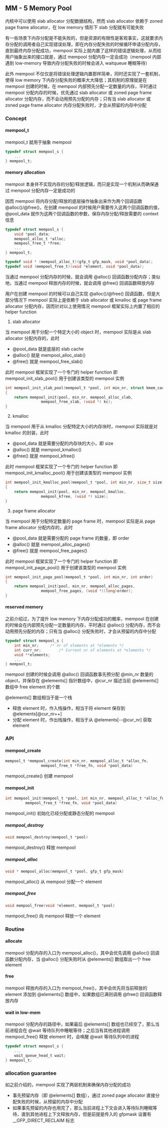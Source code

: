 ## MM - 5 Memory Pool

内核中可以使用 slab allocator 分配数据结构，然而 slab allocator 依赖于 zoned page frame allocator，在 low memory 情形下 slab 分配就有可能失败

有一些场景下内存分配是不能失败的，但是资源的有限性是客观事实，这就要求内存分配的调用者自己实现错误处理，即在内存分配失败的时候循环申请分配内存，直到最终内存分配成功，mempool 实际上就内置了这样的错误逻辑处理，从而给用户抽象出来的接口就是，通过 mempool 分配内存一定会成功（mempool 内部遇到 low-memory 导致内存分配失败的时候会进入 waitqueue 睡眠等待）

此外 mempool 不仅仅是将错误处理逻辑内置那样简单，同时还实现了一套机制，使得 low memory 下内存分配失败的概率大大降低；其机制的原理就是在 mempool 创建的时候，在 mempool 内部预先分配一定数量的内存，平时通过 mempool 分配内存的时候，优先通过 slab allocator 或 zoned page frame allocator 分配内存，而不会动用预先分配的内存；只有当 slab allocator 或 zoned page frame allocator 内存分配失败时，才会从预留的内存中分配


### Concept

#### mempool_t

mempool_t 就用于抽象 mempool

```c
typedef struct mempool_s {
	...
} mempool_t;
```


#### memory allocation

mempool 本身并不实现内存的分配/释放逻辑，而只是实现一个机制从而确保通过 mempool 分配内存一定是成功的

因而 mempool 将内存分配/释放的底层操作抽象出来作为两个回调函数 @alloc()/@free()，在创建 mempool 的时候用户需要传入这两个回调函数的值，@pool_data 就作为这两个回调函数的参数，保存内存分配/释放需要的 context 信息

```c
typedef struct mempool_s {
	void *pool_data;
	mempool_alloc_t *alloc;
	mempool_free_t *free;
	...
} mempool_t;
```

```c
typedef void * (mempool_alloc_t)(gfp_t gfp_mask, void *pool_data);
typedef void (mempool_free_t)(void *element, void *pool_data);
```


当通过 mempool 分配内存的时候，就会调用 @alloc() 回调函数分配内存；类似地，当通过 mempool 释放内存的时候，就会调用 @free() 回调函数释放内存


用户在创建 mempool 的时候可以自己实现 @alloc()/@free() 回调函数，但是大部分情况下 mempool 实际上是依赖于 slab allocator 或 kmalloc 或 page frame allocator 分配内存，因而针对以上使用情况 mempool 框架实际上内置了相应的 helper function


1. slab allocator

当 mempool 用于分配一个特定大小的 object 时，mempool 实际是从 slab allocator 分配内存的，此时

- @pool_data 就是底层的 slab cache
- @alloc() 就是 mempool_alloc_slab()
- @free() 就是 mempool_free_slab()

此时 mempool 框架实现了一个专门的 helper function 即 mempool_init_slab_pool() 用于创建该类型的 mempool 实例

```c
int mempool_init_slab_pool(mempool_t *pool, int min_nr, struct kmem_cache *kc)
{
	return mempool_init(pool, min_nr, mempool_alloc_slab,
			    mempool_free_slab, (void *) kc);
}
```


2. kmalloc

当 mempool 用于从 kmalloc 分配特定大小的内存块时，mempool 实际就是对 kmalloc 的封装，此时

- @pool_data 就是需要分配的内存块的大小，即 size
- @alloc() 就是 mempool_kmalloc()
- @free() 就是 mempool_kfree()

此时 mempool 框架实现了一个专门的 helper function 即 mempool_init_kmalloc_pool() 用于创建该类型的 mempool 实例

```c
int mempool_init_kmalloc_pool(mempool_t *pool, int min_nr, size_t size)
{
	return mempool_init(pool, min_nr, mempool_kmalloc,
			    mempool_kfree, (void *) size);
}
```


3. page frame allocator

当 mempool 用于分配特定数量的 page frame 时，mempool 实际是从 page frame allocator 分配内存的，此时

- @pool_data 就是需要分配的 page frame 的数量，即 order
- @alloc() 就是 mempool_alloc_pages()
- @free() 就是 mempool_free_pages()

此时 mempool 框架实现了一个专门的 helper function 即 mempool_init_page_pool() 用于创建该类型的 mempool 实例

```c
int mempool_init_page_pool(mempool_t *pool, int min_nr, int order)
{
	return mempool_init(pool, min_nr, mempool_alloc_pages,
			    mempool_free_pages, (void *)(long)order);
}
```


#### reserved memory

之前介绍过，为了提升 low memory 下内存分配成功的概率，mempool 在创建的时候会在内部预先分配一定数量的内存，平时通过 @alloc() 分配内存，而不会动用预先分配的内存；只有当 @alloc() 分配失败时，才会从预留的内存中分配

```c
typedef struct mempool_s {
	int min_nr;		/* nr of elements at *elements */
	int curr_nr;		/* Current nr of elements at *elements */
	void **elements;
	...
} mempool_t;
```

mempool 创建的时候会调用 @alloc() 回调函数事先预分配 @min_nr 数量的 object，并保存在 @elements[] 指针数组中，@cur_nr 描述当前 @elements[] 数组中 free element 的个数

@elements[] 数组相当于是一个栈

- 释放 element 时，作入栈操作，相当于将 element 保存到 @elements[@cur_nr++]
- 分配 element 时，作出栈操作，相当于从 @elements[--@cur_nr] 获取 element


### API

#### mempool_create

```c
mempool_t *mempool_create(int min_nr, mempool_alloc_t *alloc_fn,
				mempool_free_t *free_fn, void *pool_data)
```

mempool_create() 创建 mempool


#### mempool_init

```c
int mempool_init(mempool_t *pool, int min_nr, mempool_alloc_t *alloc_fn,
		 mempool_free_t *free_fn, void *pool_data)
```

mempool_init() 初始化已经分配或静态分配的 mempool


##### mempool_destroy

```c
void mempool_destroy(mempool_t *pool)
```

mempool_destroy() 释放 mempool


##### mempool_alloc

```c
void * mempool_alloc(mempool_t *pool, gfp_t gfp_mask)
```

mempool_alloc() 从 mempool 分配一个 element


##### mempool_free

```c
void mempool_free(void *element, mempool_t *pool)
```

mempool_free() 向 mempool 释放一个 element


### Routine

#### allocate

mempool 分配内存的入口为 mempool_alloc()，其中会优先调用 @alloc() 回调函数分配内存，当 @alloc() 分配失败时从 @elements[] 数组取出一个 free element

#### free

mempool 释放内存的入口为 mempool_free()，其中会优先将当前释放的 element 添加到 @elements[] 数组中，如果数组已满则调用 @free() 回调函数释放内存

#### wait in low-mem

mempool 分配内存的路径中，如果最后 @elements[] 数组也已经空了，那么当前进程会在 @wait 等待队列中睡眠等待；之后当有其他进程调用 mempool_free() 释放 element 时，会唤醒 @wait 等待队列中的进程
 
```c
typedef struct mempool_s {
	...
	wait_queue_head_t wait;
} mempool_t;
```


### allocation guarantee

如之前介绍的，mempool 实现了两层机制来确保内存分配的成功

- 事先预留内存（即 @elements[] 数组），通过 zoned page allocator 直接分配失败的时候，从预留的内存中分配
- 如果事先预留的内存也用完了，那么当前进程上下文会进入等待队列睡眠等待，直到其他进程上下文释放内存，但是前提是传入的 gfpmask 设置有 __GFP_DIRECT_RECLAIM 标志
